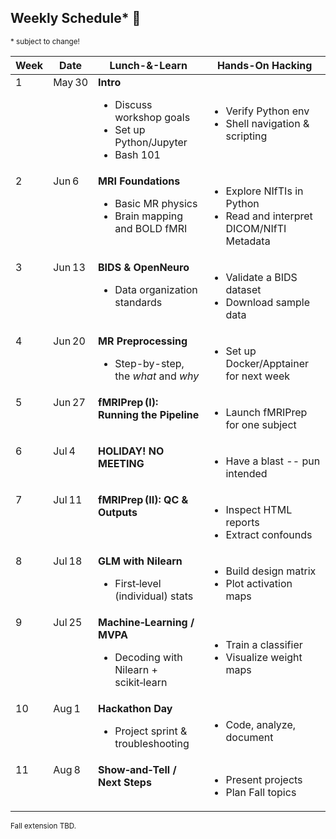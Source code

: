 ## Weekly Schedule* 📅
<sub>* subject to change!</sub>

<!-- raw HTML below -->
<table>
  <thead>
    <tr>
      <th>Week</th>
      <th>Date</th>
      <th>Lunch-&-Learn</th>
      <th>Hands-On Hacking</th>
    </tr>
  </thead>
  <tbody>
    <tr>
      <td valign="top">1</td>
      <td valign="top">May 30</td>
      <td valign="top"><strong>Intro</strong>
        <ul>
          <li>Discuss workshop goals</li>
          <li>Set up Python/Jupyter</li>
          <li>Bash 101</li>
        </ul>
      </td>
      <td valign="center">
        <ul>
          <li>Verify Python env</li>
          <li>Shell navigation &amp; scripting</li>
        </ul>
      </td>
    </tr>
    <tr>
      <td valign="top">2</td>
      <td valign="top">Jun 6</td>
      <td valign="top"><strong>MRI Foundations</strong>
        <ul>
          <li>Basic MR physics</li>
          <li>Brain mapping and BOLD fMRI</li>
        </ul>
      </td>
      <td valign="center">
        <ul>
          <li>Explore NIfTIs in Python</li>
          <li>Read and interpret DICOM/NIfTI Metadata</li>
        </ul>
      </td>
    </tr>
    <tr>
      <td valign="top">3</td>
      <td valign="top">Jun 13</td>
      <td valign="top"><strong>BIDS &amp; OpenNeuro</strong>
        <ul>
          <li>Data organization standards</li>
        </ul>
      </td>
      <td valign="center">
        <ul>
          <li>Validate a BIDS dataset</li>
          <li>Download sample data</li>
        </ul>
      </td>
    </tr>
    <tr>
      <td valign="top">4</td>
      <td valign="top">Jun 20</td>
      <td valign="top"><strong>MR Preprocessing</strong>
        <ul>
          <li>Step-by-step, the <em>what</em> and <em>why</em></li>
        </ul>
      </td>
      <td valign="center">
        <ul>
          <li>Set up Docker/Apptainer for next week</li>
        </ul>
      </td>
    </tr>
    <tr>
      <td valign="top">5</td>
      <td valign="top">Jun 27</td>
      <td valign="top"><strong>fMRIPrep (I): Running the Pipeline</strong></td>
      <td valign="center">
        <ul>
          <li>Launch fMRIPrep for one subject</li>
        </ul>
      </td>
    </tr>
    <tr>
      <td valign="top">6</td>
      <td valign="top">Jul 4</td>
      <td valign="top"><strong>HOLIDAY! NO MEETING</strong></td>
      <td valign="center">
        <ul>
          <li>Have a blast -- pun intended</li>
        </ul>
      </td>
    </tr>
    <tr>
      <td valign="top">7</td>
      <td valign="top">Jul 11</td>
      <td valign="top"><strong>fMRIPrep (II): QC &amp; Outputs</strong></td>
      <td valign="center">
        <ul>
          <li>Inspect HTML reports</li>
          <li>Extract confounds</li>
        </ul>
      </td>
    </tr>
    <tr>
      <td valign="top">8</td>
      <td valign="top">Jul 18</td>
      <td valign="top"><strong>GLM with Nilearn</strong>
        <ul>
          <li>First‑level (individual) stats</li>
        </ul>
      </td>
      <td valign="center">
        <ul>
          <li>Build design matrix</li>
          <li>Plot activation maps</li>
        </ul>
      </td>
    </tr>
    <tr>
      <td valign="top">9</td>
      <td valign="top">Jul 25</td>
      <td valign="top"><strong>Machine‑Learning / MVPA</strong>
        <ul>
          <li>Decoding with Nilearn + scikit‑learn</li>
        </ul>
      </td>
      <td valign="center">
        <ul>
          <li>Train a classifier</li>
          <li>Visualize weight maps</li>
        </ul>
      </td>
    </tr>
    <tr>
      <td valign="top">10</td>
      <td valign="top">Aug 1</td>
      <td valign="top"><strong>Hackathon Day</strong>
        <ul>
          <li>Project sprint &amp; troubleshooting</li>
        </ul>
      </td>
      <td valign="center">
        <ul>
          <li>Code, analyze, document</li>
        </ul>
      </td>
    </tr>
    <tr>
      <td valign="top">11</td>
      <td valign="top">Aug 8</td>
      <td valign="top"><strong>Show‑and‑Tell / Next Steps</strong></td>
      <td valign="center">
        <ul>
          <li>Present projects</li>
          <li>Plan Fall topics</li>
        </ul>
      </td>
    </tr>
  </tbody>
</table>

<sub>Fall extension TBD.</sub>
